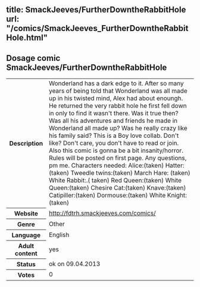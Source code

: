 title: SmackJeeves/FurtherDowntheRabbitHole
url: "/comics/SmackJeeves_FurtherDowntheRabbitHole.html"
---
Dosage comic SmackJeeves/FurtherDowntheRabbitHole
-----------------------------------------

<table class="comicinfo">
<tr>
<th>Description</th><td>Wonderland has a dark edge to it. After so many years of being told that Wonderland was all made up in his twisted mind, Alex had about enoungh. He returned the very rabbit hole he first fell down in only to find it wasn't there. Was it true then? Was all his adventures and friends he made in Wonderland all made up? Was he really crazy like his family said? This is a Boy love collab. Don't like? Don't care, you don't have to read or join. Also this comic is gonna be a bit insanity/horror. Rules will be posted on first page. Any questions, pm me. Characters needed: Alice:(taken) Hatter:(taken) Tweedle twins:(taken) March Hare: (taken) White Rabbit:.( taken) Red Queen:(taken) White Queen:(taken) Chesire Cat:(taken) Knave:(taken) Catipiller:(taken) Dormouse:(taken) White Knight: (taken)</td>
</tr>
<tr>
<th>Website</th><td><a href="http://fdtrh.smackjeeves.com/comics/">http://fdtrh.smackjeeves.com/comics/</a></td>
</tr>
<tr>
<th>Genre</th><td>Other</td>
</tr>
<tr>
<th>Language</th><td>English</td>
</tr>
<tr>
<th>Adult content</th><td>yes</td>
</tr>
<tr>
<th>Status</th><td>ok on 09.04.2013</td>
</tr>
<tr>
<th>Votes</th><td>0</div></td>
</tr>
</table>
